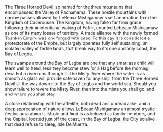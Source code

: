 The Three Horned Devil, so named for the three mountains that encompassed the Valley of Pachamama. These hostile mountains with narrow passes allowed for LeBeaux Mishigamaw's self annexation from the Kingdom of Caderousse. The Kingdom, having fallen far from grace following their unintentional waking of Fafnir, counted Lebeaux Mishigamaw as one of its many losses of territory. A trade alliance with the newly formed Toshkan Empire was one forged with ease. To this day it is considered a protectorate of the Empire, but largely operates fully self sustaining, an isolated valley of fertile lands, that break way to it's one and only coast, the Bay of Legba.  

The swamps around the Bay of Legba are one that any smart ass child will learn well to heed, less they become stew for a Hag before the morning dew. But a river runs through it. The Misty River where the water is as smooth as glass will provide safe haven for any ship, from the Three Horned Devil all the way down into the Bay of Legba and the world sea. Should you show failure to revere the Misty River, then into the mists you shall go, and and where you shall stay.  

A close relationship with the afterlife, both dead and undead alike, and a deep appreciation of nature allows LeBeaux Mishigamaw an almost mystic festive aura about it. Music and food is as beloved as family members, and the Capital, located just off the coast, in the Bay of Legba, the City so alive that dead refuse to sleep, Isle De Muerta.